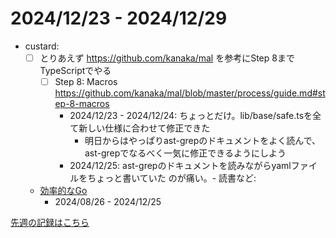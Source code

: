 # 2024/12/23 - 2024/12/29

- custard:
    - [ ] とりあえず <https://github.com/kanaka/mal> を参考にStep 8までTypeScriptでやる
        - [ ] Step 8: Macros <https://github.com/kanaka/mal/blob/master/process/guide.md#step-8-macros>
            - 2024/12/23 - 2024/12/24: ちょっとだけ。lib/base/safe.tsを全て新しい仕様に合わせて修正できた
                - 明日からはやっぱりast-grepのドキュメントをよく読んで、ast-grepでなるべく一気に修正できるようにしよう
            - 2024/12/25: ast-grepのドキュメントを読みながらyamlファイルをちょっと書いていた
のが痛い。- 読書など:
    - [効率的なGo](https://www.oreilly.co.jp//books/9784814400539/)
        - 2024/08/26 - 2024/12/25

[先週の記録はこちら](https://github.com/igrep/daily-commits/blob/8f6a51c04cdc170271e7ae1247113dac886f189e/yesterday.md)

